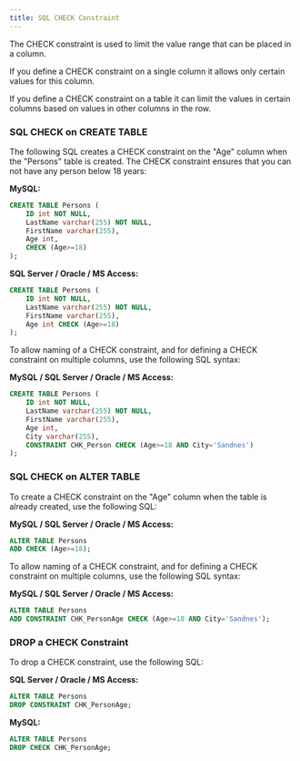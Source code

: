 ```yaml
---
title: SQL CHECK Constraint
---
```


The CHECK constraint is used to limit the value range that can be placed in a column.

If you define a CHECK constraint on a single column it allows only certain values for this column.

If you define a CHECK constraint on a table it can limit the values in certain columns based on values in other columns in the row.

### SQL CHECK on CREATE TABLE

The following SQL creates a CHECK constraint on the "Age" column when the "Persons" table is created. The CHECK constraint ensures that you can not have any person below 18 years:

**MySQL:**
```sql
CREATE TABLE Persons (
    ID int NOT NULL,
    LastName varchar(255) NOT NULL,
    FirstName varchar(255),
    Age int,
    CHECK (Age>=18)
);
```

**SQL Server / Oracle / MS Access:**
```sql
CREATE TABLE Persons (
    ID int NOT NULL,
    LastName varchar(255) NOT NULL,
    FirstName varchar(255),
    Age int CHECK (Age>=18)
);
```

To allow naming of a CHECK constraint, and for defining a CHECK constraint on multiple columns, use the following SQL syntax:

**MySQL / SQL Server / Oracle / MS Access:**
```sql
CREATE TABLE Persons (
    ID int NOT NULL,
    LastName varchar(255) NOT NULL,
    FirstName varchar(255),
    Age int,
    City varchar(255),
    CONSTRAINT CHK_Person CHECK (Age>=18 AND City='Sandnes')
);
```

### SQL CHECK on ALTER TABLE

To create a CHECK constraint on the "Age" column when the table is already created, use the following SQL:

**MySQL / SQL Server / Oracle / MS Access:**
```sql
ALTER TABLE Persons
ADD CHECK (Age>=18);
```

To allow naming of a CHECK constraint, and for defining a CHECK constraint on multiple columns, use the following SQL syntax:

**MySQL / SQL Server / Oracle / MS Access:**
```sql
ALTER TABLE Persons
ADD CONSTRAINT CHK_PersonAge CHECK (Age>=18 AND City='Sandnes');
```
### DROP a CHECK Constraint


To drop a CHECK constraint, use the following SQL:

**SQL Server / Oracle / MS Access:**
```sql
ALTER TABLE Persons
DROP CONSTRAINT CHK_PersonAge;
```

**MySQL:**
```sql
ALTER TABLE Persons
DROP CHECK CHK_PersonAge; 
```
